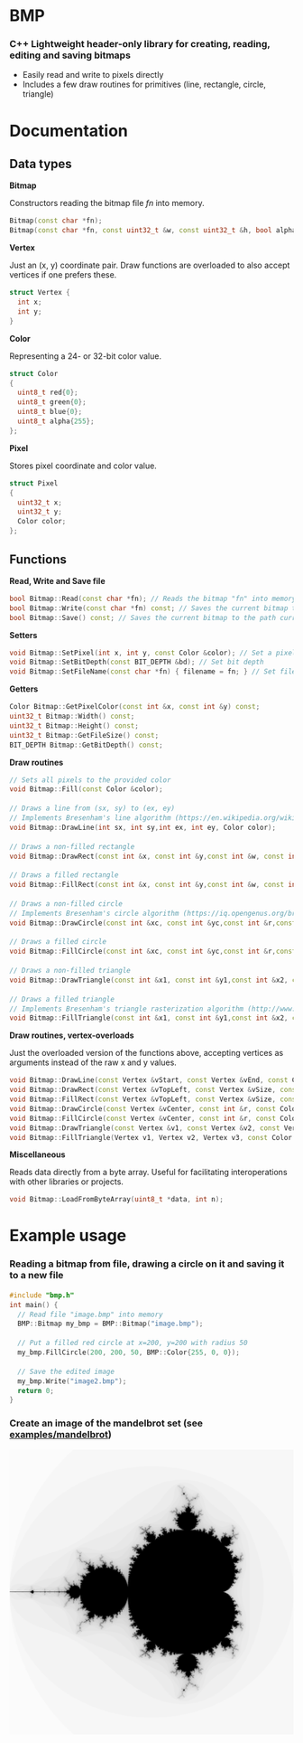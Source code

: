 # BMP

### C++ Lightweight header-only library for creating, reading, editing and saving bitmaps

- Easily read and write to pixels directly
- Includes a few draw routines for primitives (line, rectangle, circle, triangle)

# Documentation
## Data types
**Bitmap**

Constructors reading the bitmap file *fn* into memory.
```C++
Bitmap(const char *fn);
Bitmap(const char *fn, const uint32_t &w, const uint32_t &h, bool alpha = true);
```
**Vertex** 

Just an (x, y) coordinate pair. Draw functions are overloaded to also accept vertices if one prefers these.
```C++
struct Vertex {
  int x;
  int y;
}
```
**Color**

Representing a 24- or 32-bit color value.
```C++
struct Color
{
  uint8_t red{0};
  uint8_t green{0};
  uint8_t blue{0};
  uint8_t alpha{255};
};
```
**Pixel**

Stores pixel coordinate and color value.
```C++
struct Pixel
{
  uint32_t x;
  uint32_t y;
  Color color;
};
```

## Functions
**Read, Write and Save file**
```C++
bool Bitmap::Read(const char *fn); // Reads the bitmap "fn" into memory
bool Bitmap::Write(const char *fn) const; // Saves the current bitmap to the file "fn"
bool Bitmap::Save() const; // Saves the current bitmap to the path currently stored in Bitmap's field "filename"
```
**Setters**
```C++
void Bitmap::SetPixel(int x, int y, const Color &color); // Set a pixel's color
void Bitmap::SetBitDepth(const BIT_DEPTH &bd); // Set bit depth
void Bitmap::SetFileName(const char *fn) { filename = fn; } // Set file name
```
**Getters**
```C++
Color Bitmap::GetPixelColor(const int &x, const int &y) const;
uint32_t Bitmap::Width() const;
uint32_t Bitmap::Height() const;
uint32_t Bitmap::GetFileSize() const;
BIT_DEPTH Bitmap::GetBitDepth() const;
```
**Draw routines**
```C++
// Sets all pixels to the provided color
void Bitmap::Fill(const Color &color); 

// Draws a line from (sx, sy) to (ex, ey)
// Implements Bresenham's line algorithm (https://en.wikipedia.org/wiki/Bresenham%27s_line_algorithm)
void Bitmap::DrawLine(int sx, int sy,int ex, int ey, Color color); 

// Draws a non-filled rectangle
void Bitmap::DrawRect(const int &x, const int &y,const int &w, const int &h,const Color &color);

// Draws a filled rectangle
void Bitmap::FillRect(const int &x, const int &y,const int &w, const int &h,const Color &color); 

// Draws a non-filled circle
// Implements Bresenham's circle algorithm (https://iq.opengenus.org/bresenhams-circle-drawing-algorithm/)
void Bitmap::DrawCircle(const int &xc, const int &yc,const int &r,const Color &color);

// Draws a filled circle
void Bitmap::FillCircle(const int &xc, const int &yc,const int &r,const Color &color);

// Draws a non-filled triangle
void Bitmap::DrawTriangle(const int &x1, const int &y1,const int &x2, const int &y2,const int &x3, const int &y3,const Color &color);

// Draws a filled triangle
// Implements Bresenham's triangle rasterization algorithm (http://www.sunshine2k.de/coding/java/TriangleRasterization/TriangleRasterization.html#algo2)
void Bitmap::FillTriangle(const int &x1, const int &y1,const int &x2, const int &y2,const int &x3, const int &y3,const Color &color); 
 ```
 
 **Draw routines, vertex-overloads**
 
 Just the overloaded version of the functions above, accepting vertices as arguments instead of the raw x and y values.
 ```C++
void Bitmap::DrawLine(const Vertex &vStart, const Vertex &vEnd, const Color &color);
void Bitmap::DrawRect(const Vertex &vTopLeft, const Vertex &vSize, const Color &color);
void Bitmap::FillRect(const Vertex &vTopLeft, const Vertex &vSize, const Color &color);
void Bitmap::DrawCircle(const Vertex &vCenter, const int &r, const Color &color);
void Bitmap::FillCircle(const Vertex &vCenter, const int &r, const Color &color);
void Bitmap::DrawTriangle(const Vertex &v1, const Vertex &v2, const Vertex &v3, const Color &color);
void Bitmap::FillTriangle(Vertex v1, Vertex v2, Vertex v3, const Color &color);
```

**Miscellaneous**

Reads data directly from a byte array. Useful for facilitating interoperations with other libraries or projects.
```C++
void Bitmap::LoadFromByteArray(uint8_t *data, int n);
```

# Example usage
### Reading a bitmap from file, drawing a circle on it and saving it to a new file
```C++
#include "bmp.h"
int main() {
  // Read file "image.bmp" into memory
  BMP::Bitmap my_bmp = BMP::Bitmap("image.bmp");
  
  // Put a filled red circle at x=200, y=200 with radius 50
  my_bmp.FillCircle(200, 200, 50, BMP::Color{255, 0, 0});
  
  // Save the edited image
  my_bmp.Write("image2.bmp");
  return 0;
}
```
### Create an image of the mandelbrot set (see [examples/mandelbrot](https://github.com/edddddee/bitmap-library/tree/master/examples/mandelbrot))

<img src="https://github.com/edddddee/bitmap-library/blob/master/examples/mandelbrot/mandelbrot.bmp" alt="Description" style="width: 600px;">

